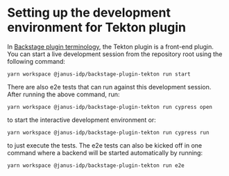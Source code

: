 # Setting up the development environment for Tekton plugin

In [Backstage plugin terminology](https://backstage.io/docs/local-dev/cli-build-system#package-roles), the Tekton plugin is a front-end plugin. You can start a live development session from the repository root using the following command:

```console
yarn workspace @janus-idp/backstage-plugin-tekton run start
```

There are also e2e tests that can run against this development session. After running the above command, run:

```console
yarn workspace @janus-idp/backstage-plugin-tekton run cypress open
```

to start the interactive development environment or:

```console
yarn workspace @janus-idp/backstage-plugin-tekton run cypress run
```

to just execute the tests. The e2e tests can also be kicked off in one command where a backend will be started automatically by running:

```console
yarn workspace @janus-idp/backstage-plugin-tekton run e2e
```
